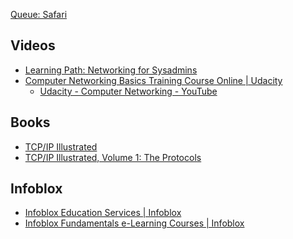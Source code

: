 [Queue: Safari](https://www.safaribooksonline.com/s/?q=*&filter=Computer%20Networking&limit=30)

Videos
-------
* [Learning Path: Networking for Sysadmins](https://www.safaribooksonline.com/library/view/learning-path-networking/9781491958285/)
* [Computer Networking Basics Training Course Online | Udacity](https://www.udacity.com/course/computer-networking--ud436)
  * [Udacity - Computer Networking - YouTube](https://www.youtube.com/playlist?list=PLwygftUY318E4_NmcqA50NFggb2jg7LYd)

Books
-----
* [TCP/IP Illustrated](https://www.safaribooksonline.com/library/view/tcpip-illustrated/020163354X/)
* [TCP/IP Illustrated, Volume 1: The Protocols](https://www.safaribooksonline.com/library/view/tcpip-illustrated-volume/0201633469/)

Infoblox
--------
* [Infoblox Education Services | Infoblox](http://inter.viewcentral.com/events/cust/search_results.aspx?cid=infoblox&pid=1&event_id=552,553)
* [Infoblox Fundamentals e-Learning Courses | Infoblox](https://www.infoblox.com/support/training/infoblox-fundamentals/)